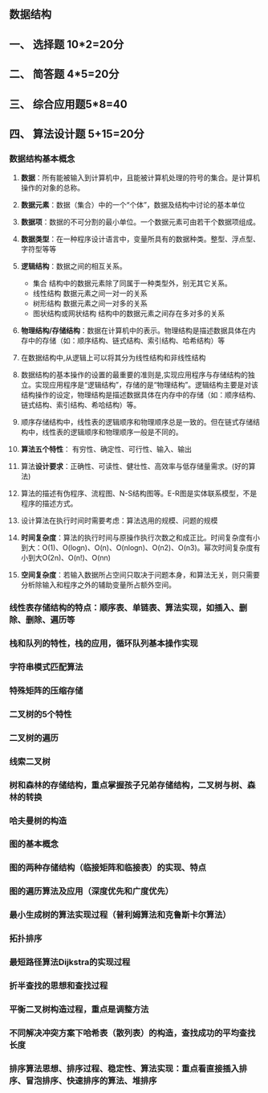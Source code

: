 ## 数据结构

## 一、 选择题 10*2=20分

## 二、 简答题 4*5=20分

## 三、 综合应用题5*8=40

## 四、 算法设计题 5+15=20分

### 数据结构基本概念

1. **数据**：所有能被输入到计算机中，且能被计算机处理的符号的集合。是计算机操作的对象的总称。
2. **数据元素**：数据（集合）中的一个“个体”，数据及结构中讨论的基本单位
3. **数据项**：数据的不可分割的最小单位。一个数据元素可由若干个数据项组成。
4. **数据类型**：在一种程序设计语言中，变量所具有的数据种类。整型、浮点型、字符型等等
5. **逻辑结构**：数据之间的相互关系。
   - 集合 结构中的数据元素除了同属于一种类型外，别无其它关系。
   - 线性结构 数据元素之间一对一的关系
   - 树形结构 数据元素之间一对多的关系
   - 图状结构或网状结构 结构中的数据元素之间存在多对多的关系

6. **物理结构/存储结构**：数据在计算机中的表示。物理结构是描述数据具体在内存中的存储（如：顺序结构、链式结构、索引结构、哈希结构）等
7. 在数据结构中,从逻辑上可以将其分为线性结构和非线性结构
8. 数据结构的基本操作的设置的最重要的准则是,实现应用程序与存储结构的独立。实现应用程序是“逻辑结构”，存储的是“物理结构”。逻辑结构主要是对该结构操作的设定，物理结构是描述数据具体在内存中的存储（如：顺序结构、链式结构、索引结构、希哈结构）等。
9. 顺序存储结构中，线性表的逻辑顺序和物理顺序总是一致的。但在链式存储结构中，线性表的逻辑顺序和物理顺序一般是不同的。
10. **算法五个特性**： 有穷性、确定性、可行性、输入、输出
11. 算法**设计要求**：正确性、可读性、健壮性、高效率与低存储量需求。(好的算法)
12. 算法的描述有伪程序、流程图、N-S结构图等。E-R图是实体联系模型，不是程序的描述方式。
13. 设计算法在执行时间时需要考虑：算法选用的规模、问题的规模
14. **时间复杂度**：算法的执行时间与原操作执行次数之和成正比。时间复杂度有小到大：O(1)、O(logn)、O(n)、O(nlogn)、O(n2)、O(n3)。幂次时间复杂度有小到大O(2n)、O(n!)、O(nn)
15. **空间复杂度**：若输入数据所占空间只取决于问题本身，和算法无关，则只需要分析除输入和程序之外的辅助变量所占额外空间。



### 线性表存储结构的特点：顺序表、单链表、算法实现，如插入、删除、删除、遍历等

### 栈和队列的特性，栈的应用，循环队列基本操作实现

### 字符串模式匹配算法

### 特殊矩阵的压缩存储

### 二叉树的5个特性

### 二叉树的遍历

### 线索二叉树

### 树和森林的存储结构，重点掌握孩子兄弟存储结构，二叉树与树、森林的转换

### 哈夫曼树的构造

### 图的基本概念

### 图的两种存储结构（临接矩阵和临接表）的实现、特点

### 图的遍历算法及应用（深度优先和广度优先）

### 最小生成树的算法实现过程（普利姆算法和克鲁斯卡尔算法）

### 拓扑排序

### 最短路径算法Dijkstra的实现过程

### 折半查找的思想和查找过程

### 平衡二叉树构造过程，重点是调整方法

### 不同解决冲突方案下哈希表（散列表）的构造，查找成功的平均查找长度

### 排序算法思想、排序过程、稳定性、算法实现：重点看直接插入排序、冒泡排序、快速排序的算法、堆排序